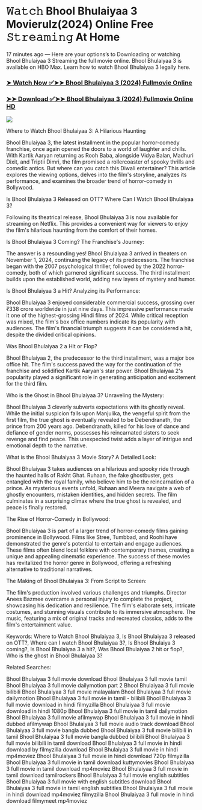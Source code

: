 # 𝚆𝚊𝚝𝚌𝚑 Bhool Bhulaiyaa 3 Movierulz(2024) Online Free 𝚂𝚝𝚛𝚎𝚊𝚖𝚒𝚗𝚐 At Home

17 minutes ago — Here are your options’s to Downloading or watching  Bhool Bhulaiyaa 3 Streaming the full movie online.  Bhool Bhulaiyaa 3 is available on HBO Max. Learn how to watch  Bhool Bhulaiyaa 3 legally here.


### [➤ Watch Now ✅➤➤ Bhool Bhulaiyaa 3 (2024) Fullmovie Online](https://yeshq.biz/en/movie/980599?github)

### [➤➤ Download ✅➤➤ Bhool Bhulaiyaa 3 (2024) Fullmovie Online HD](https://yeshq.biz/en/movie/980599?github)

<p dir="auto"><a href="https://yeshq.biz/en/movie/980599?github" title="PLAY NOW" rel="nofollow"><img src="https://i.imgur.com/jhNGoEt.gif" style="max-width: 100%;"></a></p>

Where to Watch Bhool Bhulaiyaa 3: A Hilarious Haunting

Bhool Bhulaiyaa 3, the latest installment in the popular horror-comedy franchise, once again opened the doors to a world of laughter and chills. With Kartik Aaryan returning as Rooh Baba, alongside Vidya Balan, Madhuri Dixit, and Triptii Dimri, the film promised a rollercoaster of spooky thrills and comedic antics. But where can you catch this Diwali entertainer? This article explores the viewing options, delves into the film's storyline, analyzes its performance, and examines the broader trend of horror-comedy in Bollywood.

Is Bhool Bhulaiyaa 3 Released on OTT? Where Can I Watch Bhool Bhulaiyaa 3?

Following its theatrical release, Bhool Bhulaiyaa 3 is now available for streaming on Netflix. This provides a convenient way for viewers to enjoy the film's hilarious haunting from the comfort of their homes.

Is Bhool Bhulaiyaa 3 Coming? The Franchise's Journey:

The answer is a resounding yes! Bhool Bhulaiyaa 3 arrived in theaters on November 1, 2024, continuing the legacy of its predecessors. The franchise began with the 2007 psychological thriller, followed by the 2022 horror-comedy, both of which garnered significant success. The third installment builds upon the established world, adding new layers of mystery and humor.

Is Bhool Bhulaiyaa 3 a Hit? Analyzing its Performance:

Bhool Bhulaiyaa 3 enjoyed considerable commercial success, grossing over ₹338 crore worldwide in just nine days. This impressive performance made it one of the highest-grossing Hindi films of 2024. While critical reception was mixed, the film's box office numbers indicate its popularity with audiences. The film's financial triumph suggests it can be considered a hit, despite the divided critical opinions.

Was Bhool Bhulaiyaa 2 a Hit or Flop?

Bhool Bhulaiyaa 2, the predecessor to the third installment, was a major box office hit. The film's success paved the way for the continuation of the franchise and solidified Kartik Aaryan's star power. Bhool Bhulaiyaa 2's popularity played a significant role in generating anticipation and excitement for the third film.

Who is the Ghost in Bhool Bhulaiyaa 3? Unraveling the Mystery:

Bhool Bhulaiyaa 3 cleverly subverts expectations with its ghostly reveal. While the initial suspicion falls upon Manjulika, the vengeful spirit from the first film, the true ghost is eventually revealed to be Debendranath, the prince from 200 years ago. Debendranath, killed for his love of dance and defiance of gender norms, possesses his reincarnated sisters to seek revenge and find peace. This unexpected twist adds a layer of intrigue and emotional depth to the narrative.

What is the Bhool Bhulaiyaa 3 Movie Story? A Detailed Look:

Bhool Bhulaiyaa 3 takes audiences on a hilarious and spooky ride through the haunted halls of Rakht Ghat. Ruhaan, the fake ghostbuster, gets entangled with the royal family, who believe him to be the reincarnation of a prince. As mysterious events unfold, Ruhaan and Meera navigate a web of ghostly encounters, mistaken identities, and hidden secrets. The film culminates in a surprising climax where the true ghost is revealed, and peace is finally restored.

The Rise of Horror-Comedy in Bollywood:

Bhool Bhulaiyaa 3 is part of a larger trend of horror-comedy films gaining prominence in Bollywood. Films like Stree, Tumbbad, and Roohi have demonstrated the genre's potential to entertain and engage audiences. These films often blend local folklore with contemporary themes, creating a unique and appealing cinematic experience. The success of these movies has revitalized the horror genre in Bollywood, offering a refreshing alternative to traditional narratives.

The Making of Bhool Bhulaiyaa 3: From Script to Screen:

The film's production involved various challenges and triumphs. Director Anees Bazmee overcame a personal injury to complete the project, showcasing his dedication and resilience. The film's elaborate sets, intricate costumes, and stunning visuals contribute to its immersive atmosphere. The music, featuring a mix of original tracks and recreated classics, adds to the film's entertainment value.

Keywords: Where to Watch Bhool Bhulaiyaa 3, Is Bhool Bhulaiyaa 3 released on OTT?, Where can I watch Bhool Bhulaiyaa 3?, Is Bhool Bhulaiya 3 coming?, Is Bhool Bhulaiyaa 3 a hit?, Was Bhool Bhulaiyaa 2 hit or flop?, Who is the ghost in Bhool Bhulaiyaa 3?



Related Searches:

Bhool Bhulaiyaa 3 full movie download
Bhool Bhulaiyaa 3 full movie tamil
Bhool Bhulaiyaa 3 full movie dailymotion part 2
Bhool Bhulaiyaa 3 full movie bilibili
Bhool Bhulaiyaa 3 full movie malayalam
Bhool Bhulaiyaa 3 full movie dailymotion
Bhool Bhulaiyaa 3 full movie in tamil - bilibili
Bhool Bhulaiyaa 3 full movie download in hindi filmyzilla
Bhool Bhulaiyaa 3 full movie download in hindi 1080p
Bhool Bhulaiyaa 3 full movie in tamil dailymotion
Bhool Bhulaiyaa 3 full movie afilmywap
Bhool Bhulaiyaa 3 full movie in hindi dubbed afilmywap
Bhool Bhulaiyaa 3 full movie audio track download
Bhool Bhulaiyaa 3 full movie bangla dubbed
Bhool Bhulaiyaa 3 full movie bilibili in tamil
Bhool Bhulaiyaa 3 full movie bangla dubbed bilibili
Bhool Bhulaiyaa 3 full movie bilibili in tamil download
Bhool Bhulaiyaa 3 full movie in hindi download by filmyzilla
download Bhool Bhulaiyaa 3 full movie in hindi mp4moviez
Bhool Bhulaiyaa 3 full movie in hindi download 720p filmyzilla
Bhool Bhulaiyaa 3 full movie in tamil download kuttymovies
Bhool Bhulaiyaa 3 full movie in tamil download mp4moviez
Bhool Bhulaiyaa 3 full movie in tamil download tamilrockers
Bhool Bhulaiyaa 3 full movie english subtitles
Bhool Bhulaiyaa 3 full movie with english subtitles download
Bhool Bhulaiyaa 3 full movie in tamil english subtitles
Bhool Bhulaiyaa 3 full movie in hindi download mp4moviez filmyzilla
Bhool Bhulaiyaa 3 full movie in hindi download filmymeet mp4moviez
